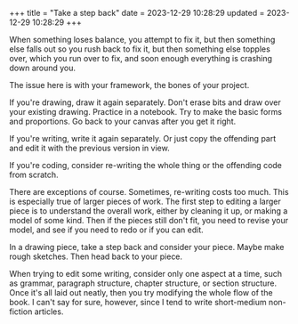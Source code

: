 +++
title = "Take a step back"
date = 2023-12-29 10:28:29
updated = 2023-12-29 10:28:29
+++

When something loses balance,
you attempt to fix it,
but then something else falls out
so you rush back to fix it,
but then something else topples over,
which you run over to fix,
and soon enough everything is crashing down around you.

The issue here is with your framework,
the bones of your project.

If you're drawing,
draw it again separately.
Don't erase bits and draw over your existing drawing.
Practice in a notebook.
Try to make the basic forms and proportions.
Go back to your canvas after you get it right.

If you're writing, write it again separately.
Or just copy the offending part
and edit it with the previous version in view.

If you're coding,
consider re-writing the whole thing
or the offending code from scratch.

There are exceptions of course.
Sometimes, re-writing costs too much.
This is especially true of larger pieces of work.
The first step to editing a larger piece
is to understand the overall work,
either by cleaning it up,
or making a model of some kind.
Then if the pieces still don't fit,
you need to revise your model,
and see if you need to redo or if you can edit.

In a drawing piece,
take a step back and consider your piece.
Maybe make rough sketches.
Then head back to your piece.

When trying to edit some writing,
consider only one aspect at a time,
such as grammar, paragraph structure,
chapter structure, or section structure.
Once it's all laid out neatly,
then you try modifying the whole flow of the book.
I can't say for sure, however,
since I tend to write short-medium
non-fiction articles.
